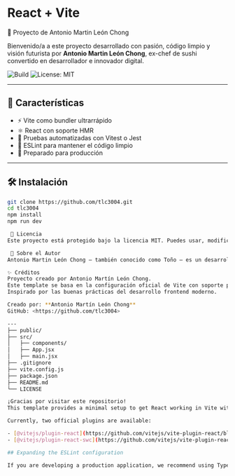 # React + Vite

 🧠 Proyecto de Antonio Martin León Chong

Bienvenido/a a este proyecto desarrollado con pasión, código limpio y visión futurista por **Antonio Martin León Chong**, ex-chef de sushi convertido en desarrollador e innovador digital.

![Build](https://github.com/tlc3004/tlc3004/actions/workflows/ci.yml/badge.svg)
![License: MIT](https://img.shields.io/badge/License-MIT-yellow.svg)

---

## 🚀 Características

- ⚡️ Vite como bundler ultrarrápido
- ⚛️ React con soporte HMR
- 🧪 Pruebas automatizadas con Vitest o Jest
- 🧹 ESLint para mantener el código limpio
- 🎯 Preparado para producción

---

## 🛠 Instalación

```bash
git clone https://github.com/tlc3004.git
cd tlc3004
npm install
npm run dev

 📜 Licencia
Este proyecto está protegido bajo la licencia MIT. Puedes usar, modificar y compartir el código siempre que respetes los términos detallados en el archivo [LICENSE](./LICENSE).

 🙋 Sobre el Autor
Antonio Martin León Chong – también conocido como Toño – es un desarrollador web peruano con enfoque en soluciones creativas e interfaces intuitivas. Siéntete libre de contribuir o contactar para colaborar en ideas de código con impacto.

✨ Créditos
Proyecto creado por Antonio Martín León Chong.
Este template se basa en la configuración oficial de Vite con soporte para React y ESLint.
Inspirado por las buenas prácticas del desarrollo frontend moderno.

Creado por: **Antonio Martín León Chong**  
GitHub: <https://github.com/tlc3004>

---
├── public/
├── src/
│   ├── components/
│   ├── App.jsx
│   ├── main.jsx
├── .gitignore
├── vite.config.js
├── package.json
├── README.md
└── LICENSE

¡Gracias por visitar este repositorio!
This template provides a minimal setup to get React working in Vite with HMR and some ESLint rules.

Currently, two official plugins are available:

- [@vitejs/plugin-react](https://github.com/vitejs/vite-plugin-react/blob/main/packages/plugin-react) uses [Babel](https://babeljs.io/) for Fast Refresh
- [@vitejs/plugin-react-swc](https://github.com/vitejs/vite-plugin-react/blob/main/packages/plugin-react-swc) uses [SWC](https://swc.rs/) for Fast Refresh

## Expanding the ESLint configuration

If you are developing a production application, we recommend using TypeScript with type-aware lint rules enabled. Check out the [TS template](https://github.com/vitejs/vite/tree/main/packages/create-vite/template-react-ts) for information on how to integrate TypeScript and [`typescript-eslint`](https://typescript-eslint.io) in your project.

